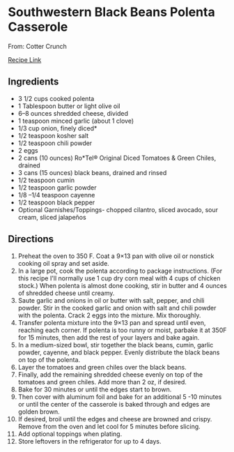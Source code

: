 # Southwestern Black Beans Polenta Casserole

From: Cotter Crunch

[Recipe Link](https://www.cottercrunch.com/southwest-black-beans-polenta-casserole/print/42849/)

## Ingredients

- 3 1/2 cups cooked polenta
- 1 Tablespoon butter or light olive oil
- 6–8 ounces shredded cheese, divided
- 1 teaspoon minced garlic (about 1 clove)
- 1/3 cup onion, finely diced*
- 1/2 teaspoon kosher salt
- 1/2 teaspoon chili powder
- 2 eggs
- 2 cans (10 ounces) Ro*Tel® Original Diced Tomatoes & Green Chiles, drained 
- 3 cans (15 ounces) black beans, drained and rinsed
- 1/2 teaspoon cumin
- 1/2 teaspoon garlic powder
- 1/8 –1/4 teaspoon cayenne
- 1/2 teaspoon black pepper
- Optional Garnishes/Toppings- chopped cilantro, sliced avocado, sour cream, sliced jalapeños

## Directions 

1. Preheat the oven to 350 F. Coat a 9×13 pan with olive oil or nonstick cooking oil spray and set aside.
2. In a large pot, cook the polenta according to package instructions. (For this recipe I'll normally use 1 cup dry corn meal with 4 cups of chicken stock.) When polenta is almost done cooking, stir in butter and 4 ounces of shredded cheese until creamy.
3. Saute garlic and onions in oil or butter with salt, pepper, and chili powder. Stir in the cooked garlic and onion with salt and chili powder with the polenta. Crack 2 eggs into the mixture. Mix thoroughly.
4. Transfer polenta mixture into the 9×13 pan and spread until even, reaching each corner. If polenta is too runny or moist, parbake it at 350F for 15 minutes, then add the rest of your layers and bake again.
5. In a medium-sized bowl, stir together the black beans, cumin, garlic powder, cayenne, and black pepper. Evenly distribute the black beans on top of the polenta.
6. Layer the tomatoes and green chiles over the black beans.
7. Finally, add the remaining shredded cheese evenly on top of the tomatoes and green chiles. Add more than 2 oz, if desired.
8. Bake for 30 minutes or until the edges start to brown.
9. Then cover with aluminum foil and bake for an additional 5 -10 minutes or until the center of the casserole is baked through and edges are golden brown.
10. If desired, broil until the edges and cheese are browned and crispy. Remove from the oven and let cool for 5 minutes before slicing.
11. Add optional toppings when plating.
12. Store leftovers in the refrigerator for up to 4 days.